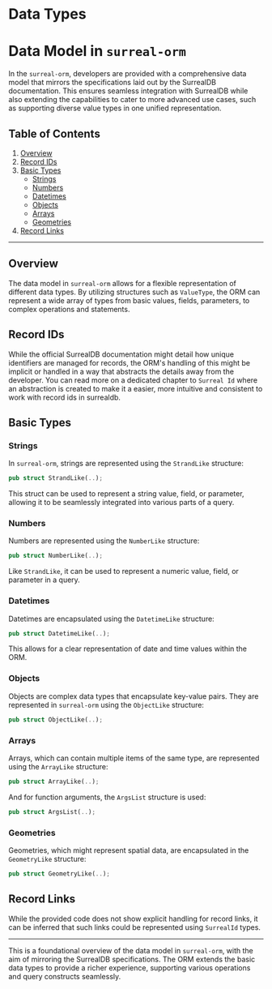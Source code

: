 # Data Types

# Data Model in `surreal-orm`

In the `surreal-orm`, developers are provided with a comprehensive data model
that mirrors the specifications laid out by the SurrealDB documentation. This
ensures seamless integration with SurrealDB while also extending the
capabilities to cater to more advanced use cases, such as supporting diverse
value types in one unified representation.

## Table of Contents

1. [Overview](#overview)
2. [Record IDs](#record-ids)
3. [Basic Types](#basic-types)
   - [Strings](#strings)
   - [Numbers](#numbers)
   - [Datetimes](#datetimes)
   - [Objects](#objects)
   - [Arrays](#arrays)
   - [Geometries](#geometries)
4. [Record Links](#record-links)

---

## Overview

The data model in `surreal-orm` allows for a flexible representation of
different data types. By utilizing structures such as `ValueType`, the ORM can
represent a wide array of types from basic values, fields, parameters, to
complex operations and statements.

## Record IDs

While the official SurrealDB documentation might detail how unique identifiers
are managed for records, the ORM's handling of this might be implicit or handled
in a way that abstracts the details away from the developer. You can read more
on a dedicated chapter to `Surreal Id` where an abstraction is created to make
it a easier, more intuitive and consistent to work with record ids in surrealdb.

## Basic Types

### Strings

In `surreal-orm`, strings are represented using the `StrandLike` structure:

```rust
pub struct StrandLike(..);
```

This struct can be used to represent a string value, field, or parameter,
allowing it to be seamlessly integrated into various parts of a query.

### Numbers

Numbers are represented using the `NumberLike` structure:

```rust
pub struct NumberLike(..);
```

Like `StrandLike`, it can be used to represent a numeric value, field, or
parameter in a query.

### Datetimes

Datetimes are encapsulated using the `DatetimeLike` structure:

```rust
pub struct DatetimeLike(..);
```

This allows for a clear representation of date and time values within the ORM.

### Objects

Objects are complex data types that encapsulate key-value pairs. They are
represented in `surreal-orm` using the `ObjectLike` structure:

```rust
pub struct ObjectLike(..);
```

### Arrays

Arrays, which can contain multiple items of the same type, are represented using
the `ArrayLike` structure:

```rust
pub struct ArrayLike(..);
```

And for function arguments, the `ArgsList` structure is used:

```rust
pub struct ArgsList(..);
```

### Geometries

Geometries, which might represent spatial data, are encapsulated in the
`GeometryLike` structure:

```rust
pub struct GeometryLike(..);
```

## Record Links

While the provided code does not show explicit handling for record links, it can
be inferred that such links could be represented using `SurrealId` types.

---

This is a foundational overview of the data model in `surreal-orm`, with the aim
of mirroring the SurrealDB specifications. The ORM extends the basic data types
to provide a richer experience, supporting various operations and query
constructs seamlessly.
